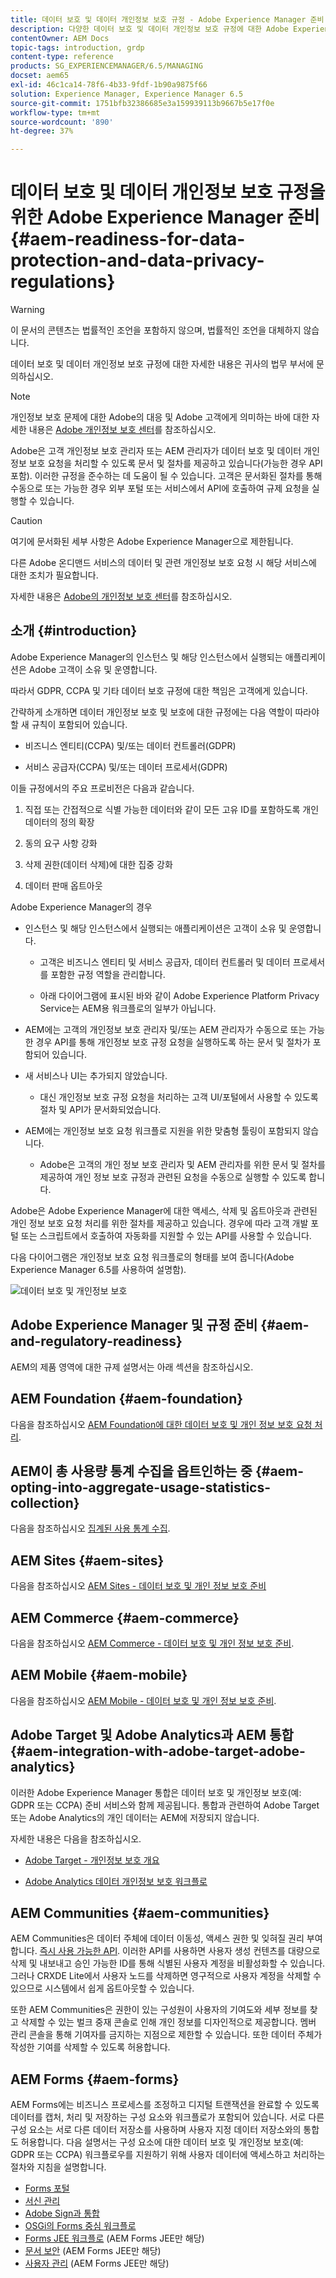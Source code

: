 ```yaml
---
title: 데이터 보호 및 데이터 개인정보 보호 규정 - Adobe Experience Manager 준비
description: 다양한 데이터 보호 및 데이터 개인정보 보호 규정에 대한 Adobe Experience Manager 지원에 대해 알아봅니다. 여기에는 EU 일반 데이터 보호 규정(GDPR), 캘리포니아 소비자 개인정보 보호법 및 새 AEM 프로젝트 구현 시 준수 방법이 포함됩니다.
contentOwner: AEM Docs
topic-tags: introduction, grdp
content-type: reference
products: SG_EXPERIENCEMANAGER/6.5/MANAGING
docset: aem65
exl-id: 46c1ca14-78f6-4b33-9fdf-1b90a9875f66
solution: Experience Manager, Experience Manager 6.5
source-git-commit: 1751bfb32386685e3a159939113b9667b5e17f0e
workflow-type: tm+mt
source-wordcount: '890'
ht-degree: 37%

---
```


# 데이터 보호 및 데이터 개인정보 보호 규정을 위한 Adobe Experience Manager 준비 {#aem-readiness-for-data-protection-and-data-privacy-regulations}

>[!WARNING]
>
>이 문서의 콘텐츠는 법률적인 조언을 포함하지 않으며, 법률적인 조언을 대체하지 않습니다.
>
>데이터 보호 및 데이터 개인정보 보호 규정에 대한 자세한 내용은 귀사의 법무 부서에 문의하십시오.

>[!NOTE]
>
>개인정보 보호 문제에 대한 Adobe의 대응 및 Adobe 고객에게 의미하는 바에 대한 자세한 내용은 [Adobe 개인정보 보호 센터](https://www.adobe.com/kr/privacy.html)를 참조하십시오.

Adobe은 고객 개인정보 보호 관리자 또는 AEM 관리자가 데이터 보호 및 데이터 개인정보 보호 요청을 처리할 수 있도록 문서 및 절차를 제공하고 있습니다(가능한 경우 API 포함). 이러한 규정을 준수하는 데 도움이 될 수 있습니다. 고객은 문서화된 절차를 통해 수동으로 또는 가능한 경우 외부 포털 또는 서비스에서 API에 호출하여 규제 요청을 실행할 수 있습니다.

>[!CAUTION]
>
>여기에 문서화된 세부 사항은 Adobe Experience Manager으로 제한됩니다.
>
>다른 Adobe 온디맨드 서비스의 데이터 및 관련 개인정보 보호 요청 시 해당 서비스에 대한 조치가 필요합니다.
>
>자세한 내용은 [Adobe의 개인정보 보호 센터](https://www.adobe.com/kr/privacy.html)를 참조하십시오.

## 소개 {#introduction}

Adobe Experience Manager의 인스턴스 및 해당 인스턴스에서 실행되는 애플리케이션은 Adobe 고객이 소유 및 운영합니다.

따라서 GDPR, CCPA 및 기타 데이터 보호 규정에 대한 책임은 고객에게 있습니다.

간략하게 소개하면 데이터 개인정보 보호 및 보호에 대한 규정에는 다음 역할이 따라야 할 새 규칙이 포함되어 있습니다.

* 비즈니스 엔티티(CCPA) 및/또는 데이터 컨트롤러(GDPR)

* 서비스 공급자(CCPA) 및/또는 데이터 프로세서(GDPR)

이들 규정에서의 주요 프로비전은 다음과 같습니다.

1. 직접 또는 간접적으로 식별 가능한 데이터와 같이 모든 고유 ID를 포함하도록 개인 데이터의 정의 확장

2. 동의 요구 사항 강화

3. 삭제 권한(데이터 삭제)에 대한 집중 강화

4. 데이터 판매 옵트아웃

Adobe Experience Manager의 경우

* 인스턴스 및 해당 인스턴스에서 실행되는 애플리케이션은 고객이 소유 및 운영합니다.

   * 고객은 비즈니스 엔티티 및 서비스 공급자, 데이터 컨트롤러 및 데이터 프로세서를 포함한 규정 역할을 관리합니다.

   * 아래 다이어그램에 표시된 바와 같이 Adobe Experience Platform Privacy Service는 AEM용 워크플로의 일부가 아닙니다.

* AEM에는 고객의 개인정보 보호 관리자 및/또는 AEM 관리자가 수동으로 또는 가능한 경우 API를 통해 개인정보 보호 규정 요청을 실행하도록 하는 문서 및 절차가 포함되어 있습니다.

* 새 서비스나 UI는 추가되지 않았습니다.

   * 대신 개인정보 보호 규정 요청을 처리하는 고객 UI/포털에서 사용할 수 있도록 절차 및 API가 문서화되었습니다.

* AEM에는 개인정보 보호 요청 워크플로 지원을 위한 맞춤형 툴링이 포함되지 않습니다.

   * Adobe은 고객의 개인 정보 보호 관리자 및 AEM 관리자를 위한 문서 및 절차를 제공하여 개인 정보 보호 규정과 관련된 요청을 수동으로 실행할 수 있도록 합니다.

Adobe은 Adobe Experience Manager에 대한 액세스, 삭제 및 옵트아웃과 관련된 개인 정보 보호 요청 처리를 위한 절차를 제공하고 있습니다. 경우에 따라 고객 개발 포털 또는 스크립트에서 호출하여 자동화를 지원할 수 있는 API를 사용할 수 있습니다.

다음 다이어그램은 개인정보 보호 요청 워크플로의 형태를 보여 줍니다(Adobe Experience Manager 6.5를 사용하여 설명함).

![데이터 보호 및 개인정보 보호](assets/data-protection-and-privacy-01.png)

## Adobe Experience Manager 및 규정 준비 {#aem-and-regulatory-readiness}

AEM의 제품 영역에 대한 규제 설명서는 아래 섹션을 참조하십시오.

## AEM Foundation {#aem-foundation}

다음을 참조하십시오 [AEM Foundation에 대한 데이터 보호 및 개인 정보 보호 요청 처리](/help/sites-administering/handling-gdpr-requests-for-aem-platform.md).

## AEM이 총 사용량 통계 수집을 옵트인하는 중 {#aem-opting-into-aggregate-usage-statistics-collection}

다음을 참조하십시오 [집계된 사용 통계 수집](/help/sites-deploying/opt-in-aggregated-usage-statistics.md).

## AEM Sites {#aem-sites}

다음을 참조하십시오 [AEM Sites - 데이터 보호 및 개인 정보 보호 준비](/help/sites-administering/gdpr-compliance-sites.md)

## AEM Commerce {#aem-commerce}

다음을 참조하십시오 [AEM Commerce - 데이터 보호 및 개인 정보 보호 준비](/help/sites-administering/gdpr-compliance-commerce.md).

## AEM Mobile {#aem-mobile}

다음을 참조하십시오 [AEM Mobile - 데이터 보호 및 개인 정보 보호 준비](/help/mobile/aem-mobile-gdpr-compliance.md).

## Adobe Target 및 Adobe Analytics과 AEM 통합 {#aem-integration-with-adobe-target-adobe-analytics}

이러한 Adobe Experience Manager 통합은 데이터 보호 및 개인정보 보호(예: GDPR 또는 CCPA) 준비 서비스와 함께 제공됩니다. 통합과 관련하여 Adobe Target 또는 Adobe Analytics의 개인 데이터는 AEM에 저장되지 않습니다.

자세한 내용은 다음을 참조하십시오.

* [Adobe Target - 개인정보 보호 개요](https://developer.adobe.com/target/before-implement/privacy/cmp-privacy-and-general-data-protection-regulation/?lang=en)

* [Adobe Analytics 데이터 개인정보 보호 워크플로](https://experienceleague.adobe.com/docs/analytics/admin/admin-tools/data-governance/an-gdpr-workflow.html)

## AEM Communities {#aem-communities}

AEM Communities은 데이터 주체에 데이터 이동성, 액세스 권한 및 잊혀질 권리 부여합니다. [즉시 사용 가능한 API](/help/communities/user-ugc-management-service.md). 이러한 API를 사용하면 사용자 생성 컨텐츠를 대량으로 삭제 및 내보내고 승인 가능한 ID를 통해 식별된 사용자 계정을 비활성화할 수 있습니다. 그러나 CRXDE Lite에서 사용자 노드를 삭제하면 영구적으로 사용자 계정을 삭제할 수 있으므로 시스템에서 쉽게 옵트아웃할 수 있습니다.

또한 AEM Communities은 권한이 있는 구성원이 사용자의 기여도와 세부 정보를 찾고 삭제할 수 있는 벌크 중재 콘솔로 인해 개인 정보를 디자인적으로 제공합니다. 멤버 관리 콘솔을 통해 기여자를 금지하는 지점으로 제한할 수 있습니다. 또한 데이터 주체가 작성한 기여를 삭제할 수 있도록 허용합니다.

## AEM Forms {#aem-forms}

AEM Forms에는 비즈니스 프로세스를 조정하고 디지털 트랜잭션을 완료할 수 있도록 데이터를 캡처, 처리 및 저장하는 구성 요소와 워크플로가 포함되어 있습니다. 서로 다른 구성 요소는 서로 다른 데이터 저장소를 사용하며 사용자 지정 데이터 저장소와의 통합도 허용합니다. 다음 설명서는 구성 요소에 대한 데이터 보호 및 개인정보 보호(예: GDPR 또는 CCPA) 워크플로우를 지원하기 위해 사용자 데이터에 액세스하고 처리하는 절차와 지침을 설명합니다.

* [Forms 포털](/help/forms/using/forms-portal-handling-user-data.md)
* [서신 관리](/help/forms/using/correspondence-management-handling-user-data.md)
* [Adobe Sign과 통합](/help/forms/using/integration-adobe-sign-handling-user-data.md)
* [OSGi의 Forms 중심 워크플로](/help/forms/using/forms-workflow-osgi-handling-user-data.md)
* [Forms JEE 워크플로](/help/forms/using/forms-workflow-jee-handling-user-data.md) (AEM Forms JEE만 해당)
* [문서 보안](/help/forms/using/document-security-handling-user-data.md) (AEM Forms JEE만 해당)
* [사용자 관리](/help/forms/using/user-management-handling-user-data.md) (AEM Forms JEE만 해당)
